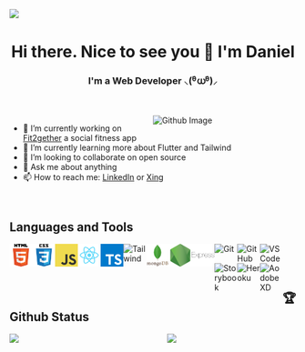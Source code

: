 ![](https://raw.githubusercontent.com/halfrost/halfrost/master/icons/header_.png)

<h1 align="center"> Hi there. Nice to see you 👋 I'm Daniel </h1>

<h3 align="center"> I'm a Web Developer ⸜(ؔᶿധؔᶿ)⸝ </h2>

<br />
<br />

<img width="50%" align="right" alt="Github Image" src="https://raw.githubusercontent.com/onimur/.github/master/.resources/git-header.svg" />

- 🔭 I’m currently working on [Fit2gether](https://github.com/Dev-dfm/Fit2gether) a social fitness app
- 🌱 I’m currently learning more about Flutter and Tailwind
- 👯 I’m looking to collaborate on open source
- 💬 Ask me about anything
- 📫 How to reach me: [LinkedIn](https://www.linkedin.com/in/daniel-flores-medina-8433a8199/) or [Xing](https://www.xing.com/profile/Daniel_FloresMedina/cv)

<br />

## Languages and Tools <a href="">

<a href="https://developer.mozilla.org/en-US/docs/Glossary/HTML5"> <img alt="HTML5" src="https://raw.githubusercontent.com/github/explore/80688e429a7d4ef2fca1e82350fe8e3517d3494d/topics/html/html.png" align="left" width="40"></a>
<a href="https://developer.mozilla.org/en-US/docs/Web/CSS"><img alt="CSS3" src="https://raw.githubusercontent.com/github/explore/80688e429a7d4ef2fca1e82350fe8e3517d3494d/topics/css/css.png" align="left" width="40"></a>
<a href="https://developer.mozilla.org/de/docs/Web/JavaScript"><img alt="JavaScript" src="https://raw.githubusercontent.com/github/explore/80688e429a7d4ef2fca1e82350fe8e3517d3494d/topics/javascript/javascript.png" align="left" width="40"></a>
<a href="https://reactjs.org/"><img alt="React" src="https://raw.githubusercontent.com/github/explore/80688e429a7d4ef2fca1e82350fe8e3517d3494d/topics/react/react.png" align="left" width="40"></a>
<a href="https://www.typescriptlang.org/"><img alt="TypeScript" src="https://raw.githubusercontent.com/github/explore/80688e429a7d4ef2fca1e82350fe8e3517d3494d/topics/typescript/typescript.png" align="left" width="40"></a>
<a href="https://tailwindcss.com/"><img alt="Tailwind" src="https://www.markusantonwolf.com/media/pages/blog/tailwind-css/265298487-1596675041/tailwind-css-logo.svg" align="left" width="40"></a>
<a href="https://www.mongodb.com/"><img alt="MongoSB" src="https://raw.githubusercontent.com/devicons/devicon/master/icons/mongodb/mongodb-original-wordmark.svg" align="left" width="40"></a>
<a href="https://nodejs.org/en/about/"><img alt="Nodejs" src="https://raw.githubusercontent.com/github/explore/80688e429a7d4ef2fca1e82350fe8e3517d3494d/topics/nodejs/nodejs.png" align="left" width="40"></a>
<a href="http://expressjs.com/en/starter/installing.html"><img alt="ExpressJS" src="https://raw.githubusercontent.com/github/explore/80688e429a7d4ef2fca1e82350fe8e3517d3494d/topics/express/express.png" align="left" width="40"></a>
<a href="https://git-scm.com/"><img alt="Git" src="https://www.vectorlogo.zone/logos/git-scm/git-scm-icon.svg" align="left" width="40"></a>
<a href="https://github.com
"><img alt="GitHub" src="https://cdn.icon-icons.com/icons2/1826/PNG/512/4202098codedevelopergithublogo-115590_115711.png" align="left" width="40"></a>
<a href="https://code.visualstudio.com/"><img alt="VS Code" src="https://github.com/Subhampreet/Subhampreet/blob/master/logos/vs.png?raw=true" align="left" width="40"></a>
<a href="https://storybook.js.org/"><img alt="Storybook" src="https://pbs.twimg.com/profile_images/1100804485616566273/sOct-Txm_400x400.png" align="left" width="40"></a>
<a href="https://heroku.com"><img alt="Heroku" src="https://www.vectorlogo.zone/logos/heroku/heroku-icon.svg" align="left" width="40"></a>
<a href="https://www.adobe.com/de/products/xd.html"><img alt="Aodobe XD" src="https://cdn.worldvectorlogo.com/logos/adobe-xd.svg" align="left" width="40"></a>

<br />
<br />
<br />

## 🏆 Github Status

<img  src="https://github-readme-stats.vercel.app/api?username=Dev-dfm&show_icons=true&hide_border=true&theme=dark" width="45%" align="right" >

<img  src="https://github-readme-streak-stats.herokuapp.com/?user=Dev-dfm&theme=dark" width="45%" >
